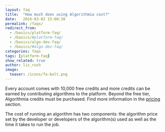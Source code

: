 ```yaml
---
layout: faq
title:  "How much does using Algorithmia cost?"
date:   2016-03-02 15:00:38
permalink: /faqs/
redirect_from:
  - /basics/platform-faq/
  - /basics/#platform-faq/
  - /basics/algo-dev-faq/
  - /basics/#algo-dev-faq/
categories: faqs
tags: [platform-faq]
show_related: true
author: liz_rush
image:
  teaser: /icons/fa-bolt.png
---
```


Every account comes with 10,000 free credits and more credits can be earned by contributing algorithms to the platform. Beyond the free tier, Algorithmia credits must be purchased. Find more information in the [pricing](https://algorithmia.com/pricing) section.

The cost of running an algorithm has two components: the algorithm price set by the developer or developers of the algorithm(s) used as well as the time it takes to run the job.